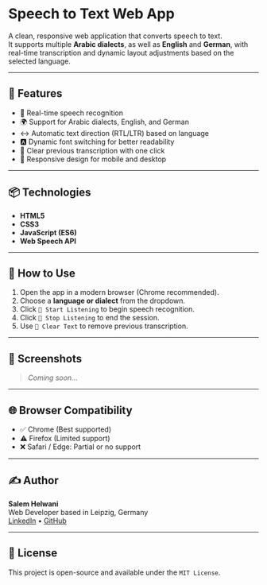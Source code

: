 # Speech to Text Web App

A clean, responsive web application that converts speech to text.  
It supports multiple **Arabic dialects**, as well as **English** and **German**, with real-time transcription and dynamic layout adjustments based on the selected language.

---

## 🧠 Features

- 🎤 Real-time speech recognition
- 🌍 Support for Arabic dialects, English, and German
- ↔️ Automatic text direction (RTL/LTR) based on language
- 🅰️ Dynamic font switching for better readability
- 🧹 Clear previous transcription with one click
- 📱 Responsive design for mobile and desktop

---

## 📦 Technologies

- **HTML5**
- **CSS3**
- **JavaScript (ES6)**
- **Web Speech API**

---

## 🚀 How to Use

1. Open the app in a modern browser (Chrome recommended).
2. Choose a **language or dialect** from the dropdown.
3. Click `🎤 Start Listening` to begin speech recognition.
4. Click `🛑 Stop Listening` to end the session.
5. Use `🧹 Clear Text` to remove previous transcription.

---

## 📸 Screenshots

> _Coming soon..._

---

## 🌐 Browser Compatibility

- ✅ Chrome (Best supported)
- ⚠️ Firefox (Limited support)
- ❌ Safari / Edge: Partial or no support

---

## ✍️ Author

**Salem Helwani**  
Web Developer based in Leipzig, Germany  
[LinkedIn](https://www.linkedin.com/in/salem-helwani/) • [GitHub](https://github.com/salimov333)

---

## 📄 License

This project is open-source and available under the `MIT License`.
